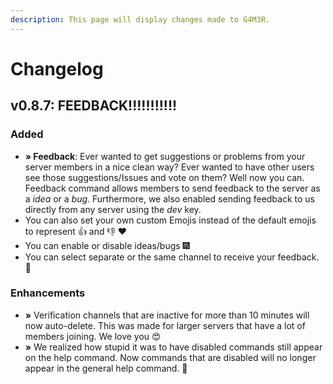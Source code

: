 ```yaml
---
description: This page will display changes made to G4M3R.
---
```


# Changelog



## **v0.8.7: FEEDBACK!!!!!!!!!!!**

### Added

* **» Feedback**: Ever wanted to get suggestions or problems from your server members in a nice clean way? Ever wanted to have other users see those suggestions/Issues and vote on them? Well now you can. Feedback command allows members to send feedback to the server as a _idea_ or a _bug_. Furthermore, we also enabled sending feedback to us directly from any server using the _dev_ key.
* You can also set your own custom Emojis instead of the default emojis to represent 👍 and 👎 ❤
* You can enable or disable ideas/bugs 🎆
* You can select separate or the same channel to receive your feedback. 💃

### Enhancements

* **»** Verification channels that are inactive for more than 10 minutes will now auto-delete. This was made for larger servers that have a lot of members joining. We love you 😍
* **»** We realized how stupid it was to have disabled commands still appear on the help command. Now commands that are disabled will no longer appear in the general help command. 🎇

